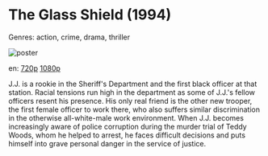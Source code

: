 # The Glass Shield (1994)

Genres: action, crime, drama, thriller

![poster](http://image.tmdb.org/t/p/w500/qD2B53sG1yhPyRANr2fnQerePas.jpg)

en:
  [720p](magnet:?xt=urn:btih:85C53CE560E5C405E266A5B68467D839BBADF5CB&tr=udp://glotorrents.pw:6969/announce&tr=udp://tracker.opentrackr.org:1337/announce&tr=udp://torrent.gresille.org:80/announce&tr=udp://tracker.openbittorrent.com:80&tr=udp://tracker.coppersurfer.tk:6969&tr=udp://tracker.leechers-paradise.org:6969&tr=udp://p4p.arenabg.ch:1337&tr=udp://tracker.internetwarriors.net:1337)
  [1080p](magnet:?xt=urn:btih:3AF3AC6CA7BB925D1AD2CE178D8A73611B1191E4&tr=udp://glotorrents.pw:6969/announce&tr=udp://tracker.opentrackr.org:1337/announce&tr=udp://torrent.gresille.org:80/announce&tr=udp://tracker.openbittorrent.com:80&tr=udp://tracker.coppersurfer.tk:6969&tr=udp://tracker.leechers-paradise.org:6969&tr=udp://p4p.arenabg.ch:1337&tr=udp://tracker.internetwarriors.net:1337)
  


J.J. is a rookie in the Sheriff's Department and the first black officer at that station. Racial tensions run high in the department as some of J.J.'s fellow officers resent his presence. His only real friend is the other new trooper, the first female officer to work there, who also suffers similar discrimination in the otherwise all-white-male work environment. When J.J. becomes increasingly aware of police corruption during the murder trial of Teddy Woods, whom he helped to arrest, he faces difficult decisions and puts himself into grave personal danger in the service of justice.